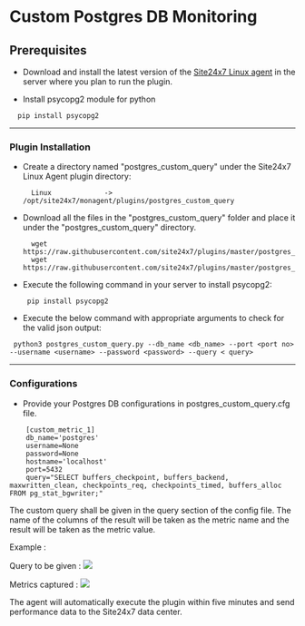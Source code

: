 # Custom Postgres DB Monitoring

                                                                                       
## Prerequisites

- Download and install the latest version of the [Site24x7 Linux agent](https://www.site24x7.com/app/client#/admin/inventory/add-monitor) in the server where you plan to run the plugin. 

- Install psycopg2 module for python
```
  pip install psycopg2
```
---



### Plugin Installation  

- Create a directory named "postgres_custom_query" under the Site24x7 Linux Agent plugin directory: 

		Linux             ->   /opt/site24x7/monagent/plugins/postgres_custom_query
      
- Download all the files in the "postgres_custom_query" folder and place it under the "postgres_custom_query" directory.

		wget https://raw.githubusercontent.com/site24x7/plugins/master/postgres_custom_query/postgres_custom_query.py
		wget https://raw.githubusercontent.com/site24x7/plugins/master/postgres_custom_query/postgres_custom_query.py

- Execute the following command in your server to install psycopg2: 
  ```
   pip install psycopg2
  ```
- Execute the below command with appropriate arguments to check for the valid json output:
```
 python3 postgres_custom_query.py --db_name <db_name> --port <port no> --username <username> --password <password> --query < query>
 ```



---

### Configurations

- Provide your Postgres DB configurations in postgres_custom_query.cfg file.

```
    [custom_metric_1]
    db_name='postgres'
    username=None
    password=None
    hostname='localhost'
    port=5432
    query="SELECT buffers_checkpoint, buffers_backend, maxwritten_clean, checkpoints_req, checkpoints_timed, buffers_alloc FROM pg_stat_bgwriter;"
```	

The custom query shall be given in the query section of the config file. The name of the columns of the result will be taken as the metric name and the result will be taken as the metric value.

Example : 

Query to be given :
<img src="https://i.imgur.com/cmN8qo4.png"/>

Metrics captured :
<img src="https://i.imgur.com/onxWKO6.png"/>
		
The agent will automatically execute the plugin within five minutes and send performance data to the Site24x7 data center.

